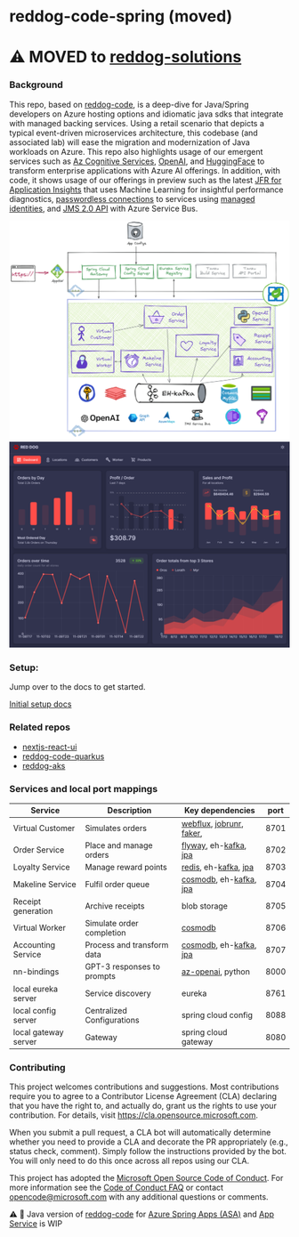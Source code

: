 # reddog-code-spring (moved)

# :warning: MOVED to [reddog-solutions](https://github.com/Azure/reddog-solutions)

### Background

This repo, based on [reddog-code](https://github.com/Azure/reddog-code), is a deep-dive for Java/Spring developers on Azure hosting options and idiomatic java sdks that integrate with managed backing services. Using a retail scenario that depicts a typical event-driven microservices architecture, this codebase (and associated lab) will ease the migration and modernization of Java workloads on Azure. This repo also highlights usage of our emergent services such as [Az Cognitive Services](https://azure.microsoft.com/en-us/products/cognitive-services/#overview), [OpenAI](https://azure.microsoft.com/en-us/products/cognitive-services/openai-service/), and [HuggingFace](https://azure.microsoft.com/en-us/solutions/hugging-face-on-azure/#overview) to transform enterprise applications with Azure AI offerings. In addition, with code, it shows usage of our offerings in preview such as the latest [JFR for Application Insights](https://learn.microsoft.com/en-us/azure/azure-monitor/app/java-standalone-profiler) that uses Machine Learning for insightful performance diagnostics, [passwordless connections](https://learn.microsoft.com/en-us/azure/storage/common/multiple-identity-scenarios?toc=%2Fazure%2Fdeveloper%2Fintro%2Ftoc.json&bc=%2Fazure%2Fdeveloper%2Fintro%2Fbreadcrumb%2Ftoc.json&tabs=java) to services using [managed identities](https://learn.microsoft.com/en-us/azure/active-directory/managed-identities-azure-resources/overview), and [JMS 2.0 API](https://learn.microsoft.com/en-us/azure/service-bus-messaging/how-to-use-java-message-service-20) with Azure Service Bus.

![](ancillary/architecture.png)
![](ancillary/screenshot.png)


### Setup:

Jump over to the docs to get started.

[Initial setup docs](docs/initial-setup.md)

### Related repos
- [nextjs-react-ui](https://github.com/appdevgbb/reddog-ui-nextjs)
- [reddog-code-quarkus](https://github.com/appdevgbb/reddog-code-quarkus)
- [reddog-aks](https://github.com/Azure/reddog-aks)

### Services and local port mappings

| Service              | Description                | Key dependencies                                                                                                                                                                                                                     | port |
|----------------------|----------------------------|--------------------------------------------------------------------------------------------------------------------------------------------------------------------------------------------------------------------------------------|------|
| Virtual Customer     | Simulates orders           | [webflux](https://docs.spring.io/spring-framework/docs/current/reference/html/web-reactive.html), [jobrunr](https://github.com/jobrunr/jobrunr#readme), [faker](https://github.com/DiUS/java-faker#readme),                          | 8701 |
| Order Service        | Place and manage orders    | [flyway](https://github.com/flyway/flyway#readme), eh-[kafka](https://spring.io/projects/spring-kafka), [jpa](https://spring.io/guides/gs/accessing-data-jpa/)                                                                       | 8702 |
| Loyalty Service      | Manage reward points       | [redis](https://github.com/spring-projects/spring-data-redis/blob/main/src/main/asciidoc/reference/reactive-redis.adoc), eh-[kafka](https://spring.io/projects/spring-kafka), [jpa](https://spring.io/guides/gs/accessing-data-jpa/) | 8703 |
| Makeline Service     | Fulfil order queue         | [cosmodb](https://learn.microsoft.com/en-us/azure/cosmos-db/nosql/sdk-java-v4), eh-[kafka](https://spring.io/projects/spring-kafka), [jpa](https://spring.io/guides/gs/accessing-data-jpa/)                                          | 8704 |
| Receipt generation   | Archive receipts           | blob storage                                                                                                                                                                                                                         | 8705 |
| Virtual Worker       | Simulate order completion  | [cosmodb](https://learn.microsoft.com/en-us/azure/cosmos-db/nosql/sdk-java-v4)                                                                                                                                                       | 8706 |
| Accounting Service   | Process and transform data | [cosmodb](https://learn.microsoft.com/en-us/azure/cosmos-db/nosql/sdk-java-v4), eh-[kafka](https://spring.io/projects/spring-kafka), [jpa](https://spring.io/guides/gs/accessing-data-jpa/)                                          | 8707 |
| nn-bindings          | GPT-3 responses to prompts | [az-openai](https://learn.microsoft.com/en-us/azure/cognitive-services/openai/quickstart?pivots=programming-language-python), python                                                                                                 | 8000 |
| local eureka server  | Service discovery          | eureka                                                                                                                                                                                                                               | 8761 |
| local config server  | Centralized Configurations | spring cloud config                                                                                                                                                                                                                  | 8088 |
| local gateway server | Gateway                    | spring cloud gateway                                                                                                                                                                                                                 | 8080 |

### Contributing

This project welcomes contributions and suggestions.  Most contributions require you to agree to a
Contributor License Agreement (CLA) declaring that you have the right to, and actually do, grant us
the rights to use your contribution. For details, visit https://cla.opensource.microsoft.com.

When you submit a pull request, a CLA bot will automatically determine whether you need to provide
a CLA and decorate the PR appropriately (e.g., status check, comment). Simply follow the instructions
provided by the bot. You will only need to do this once across all repos using our CLA.

This project has adopted the [Microsoft Open Source Code of Conduct](https://opensource.microsoft.com/codeofconduct/).
For more information see the [Code of Conduct FAQ](https://opensource.microsoft.com/codeofconduct/faq/) or
contact [opencode@microsoft.com](mailto:opencode@microsoft.com) with any additional questions or comments.

:warning: :construction: Java version of [reddog-code](https://github.com/Azure/reddog-code) for [Azure Spring Apps (ASA)](https://docs.microsoft.com/en-us/azure/spring-apps/) and [App Service](https://docs.microsoft.com/en-us/azure/app-service/) is WIP
